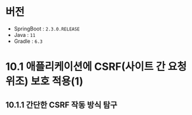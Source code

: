 # 버전

- SpringBoot : `2.3.0.RELEASE`
- Java : `11`
- Gradle : `6.3`

# 10.1 애플리케이션에 CSRF(사이트 간 요청 위조) 보호 적용(1) 
## 10.1.1 간단한 CSRF 작동 방식 탐구

